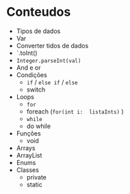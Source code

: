 # Conteudos

* Tipos de dados
* Var
* Converter tidos de dados
 * `.toInt()
 * `Integer.parseInt(val)` 
* And e or
* Condições
  * `if` / `else if` / `else`
  * switch
* Loops
  * `for`
  * foreach (`for(int i:  listaInts)` )
  * `while`
  * do while
* Funções
  * void 
* Arrays
* ArrayList
* Enums
* Classes
  * private 
  * static  
